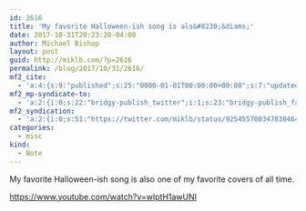 ```yaml
---
id: 2616
title: 'My favorite Halloween-ish song is als&#8230;&diams;'
date: 2017-10-31T20:23:20-04:00
author: Michael Bishop
layout: post
guid: http://miklb.com/?p=2616
permalink: /blog/2017/10/31/2616/
mf2_cite:
  - 'a:4:{s:9:"published";s:25:"0000-01-01T00:00:00+00:00";s:7:"updated";s:25:"0000-01-01T00:00:00+00:00";s:8:"category";a:1:{i:0;s:0:"";}s:6:"author";a:0:{}}'
mf2_mp-syndicate-to:
  - 'a:2:{i:0;s:22:"bridgy-publish_twitter";i:1;s:23:"bridgy-publish_facebook";}'
mf2_syndication:
  - 'a:2:{i:0;s:51:"https://twitter.com/miklb/status/925455700347838464";i:1;s:66:"https://www.facebook.com/10154408911669162/posts/10156125140044162";}'
categories:
  - misc
kind:
  - Note
---
```

My favorite Halloween-ish song is also one of my favorite covers of all time.

<https://www.youtube.com/watch?v=wIptH1awUNI>